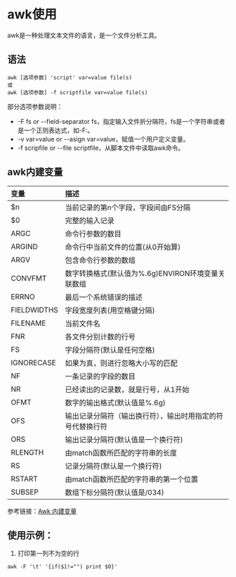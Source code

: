 # awk使用

awk是一种处理文本文件的语言，是一个文件分析工具。

## 语法

``` shell
awk [选项参数] 'script' var=value file(s)
或
awk [选项参数] -f scriptfile var=value file(s)
```

部分选项参数说明：
- -F fs or --field-separator fs，指定输入文件折分隔符，fs是一个字符串或者是一个正则表达式，如-F:。
- -v var=value or --asign var=value，赋值一个用户定义变量。
- -f scripfile or --file scriptfile，从脚本文件中读取awk命令。

## awk内建变量

| 变量 | 描述 |
| :--- | :--- |
| $n | 当前记录的第n个字段，字段间由FS分隔 |
| $0 |	完整的输入记录 |
| ARGC |	命令行参数的数目 |
| ARGIND |	命令行中当前文件的位置(从0开始算) |
| ARGV |	包含命令行参数的数组 |
| CONVFMT |	数字转换格式(默认值为%.6g)ENVIRON环境变量关联数组 |
| ERRNO |	最后一个系统错误的描述 |
| FIELDWIDTHS |	字段宽度列表(用空格键分隔) |
| FILENAME |	当前文件名 |
| FNR |	各文件分别计数的行号 |
| FS |	字段分隔符(默认是任何空格) |
| IGNORECASE |	如果为真，则进行忽略大小写的匹配 |
| NF |	一条记录的字段的数目 |
| NR |	已经读出的记录数，就是行号，从1开始 |
| OFMT |	数字的输出格式(默认值是%.6g) |
| OFS |	输出记录分隔符（输出换行符），输出时用指定的符号代替换行符 |
| ORS |	输出记录分隔符(默认值是一个换行符) |
| RLENGTH |	由match函数所匹配的字符串的长度 |
| RS |	记录分隔符(默认是一个换行符) |
| RSTART |	由match函数所匹配的字符串的第一个位置 |
| SUBSEP |	数组下标分隔符(默认值是/034) |

参考链接：[Awk 内建变量](https://www.runoob.com/w3cnote/8-awesome-awk-built-in-variables.html)

## 使用示例：

1. 打印第一列不为空的行
``` shell
awk -F '\t' '{if($1!="") print $0}'
```
